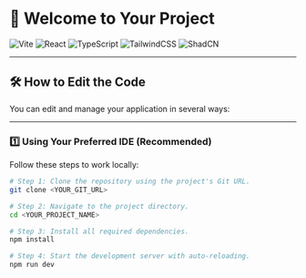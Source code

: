# 🚀 Welcome to Your Project  

![Vite](https://img.shields.io/badge/Vite-646CFF?style=for-the-badge&logo=vite&logoColor=white)
![React](https://img.shields.io/badge/React-20232A?style=for-the-badge&logo=react&logoColor=61DAFB)
![TypeScript](https://img.shields.io/badge/TypeScript-007ACC?style=for-the-badge&logo=typescript&logoColor=white)
![TailwindCSS](https://img.shields.io/badge/Tailwind_CSS-38B2AC?style=for-the-badge&logo=tailwind-css&logoColor=white)
![ShadCN](https://img.shields.io/badge/ShadCN_UI-000000?style=for-the-badge&logo=react&logoColor=white)

---

## 🛠️ How to Edit the Code  

You can edit and manage your application in several ways:  

---

### **1️⃣ Using Your Preferred IDE (Recommended)**  

Follow these steps to work locally:  

```bash
# Step 1: Clone the repository using the project's Git URL.
git clone <YOUR_GIT_URL>

# Step 2: Navigate to the project directory.
cd <YOUR_PROJECT_NAME>

# Step 3: Install all required dependencies.
npm install

# Step 4: Start the development server with auto-reloading.
npm run dev
